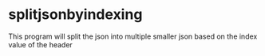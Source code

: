 # splitjsonbyindexing
This program will split the json into multiple smaller json based on the index value of the header
